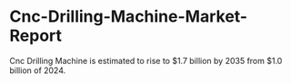 # Cnc-Drilling-Machine-Market-Report
Cnc Drilling Machine is estimated to rise to $1.7 billion by 2035 from $1.0 billion of 2024. 
